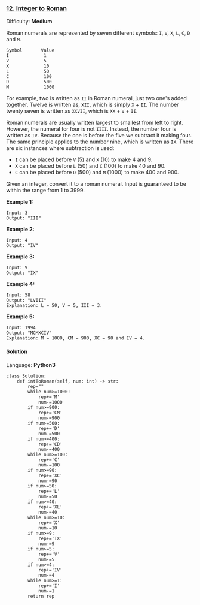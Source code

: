 ### [12\. Integer to Roman](https://leetcode.com/problems/integer-to-roman/)

Difficulty: **Medium**


Roman numerals are represented by seven different symbols: `I`, `V`, `X`, `L`, `C`, `D` and `M`.

```
Symbol       Value
I             1
V             5
X             10
L             50
C             100
D             500
M             1000
```

For example, two is written as `II` in Roman numeral, just two one's added together. Twelve is written as, `XII`, which is simply `X` + `II`. The number twenty seven is written as `XXVII`, which is `XX` + `V` + `II`.

Roman numerals are usually written largest to smallest from left to right. However, the numeral for four is not `IIII`. Instead, the number four is written as `IV`. Because the one is before the five we subtract it making four. The same principle applies to the number nine, which is written as `IX`. There are six instances where subtraction is used:

*   `I` can be placed before `V` (5) and `X` (10) to make 4 and 9. 
*   `X` can be placed before `L` (50) and `C` (100) to make 40 and 90. 
*   `C` can be placed before `D` (500) and `M` (1000) to make 400 and 900.

Given an integer, convert it to a roman numeral. Input is guaranteed to be within the range from 1 to 3999.

**Example 1:**

```
Input: 3
Output: "III"
```

**Example 2:**

```
Input: 4
Output: "IV"
```

**Example 3:**

```
Input: 9
Output: "IX"
```

**Example 4:**

```
Input: 58
Output: "LVIII"
Explanation: L = 50, V = 5, III = 3.
```

**Example 5:**

```
Input: 1994
Output: "MCMXCIV"
Explanation: M = 1000, CM = 900, XC = 90 and IV = 4.
```


#### Solution

Language: **Python3**

```python3
class Solution:
    def intToRoman(self, num: int) -> str:
        rep=""
        while num>=1000:
            rep+='M'
            num-=1000
        if num>=900:
            rep+='CM'
            num-=900
        if num>=500:
            rep+='D'
            num-=500
        if num>=400:
            rep+='CD'
            num-=400
        while num>=100:
            rep+='C'
            num-=100
        if num>=90:
            rep+='XC'
            num-=90
        if num>=50:
            rep+='L'
            num-=50
        if num>=40:
            rep+='XL'
            num-=40
        while num>=10:
            rep+='X'
            num-=10
        if num>=9:
            rep+='IX'
            num-=9
        if num>=5:
            rep+='V'
            num-=5
        if num>=4:
            rep+='IV'
            num-=4
        while num>=1:
            rep+='I'
            num-=1
        return rep
```